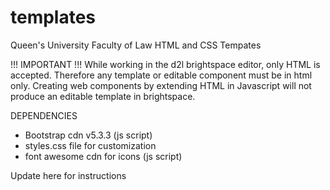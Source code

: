 # templates
Queen's University Faculty of Law HTML and CSS Tempates

!!! IMPORTANT !!!
While working in the d2l brightspace editor, only HTML is accepted. Therefore any template or editable component must be in html only. Creating web components by extending HTML in Javascript will not produce an editable template in brightspace.

DEPENDENCIES 
- Bootstrap cdn v5.3.3 (js script)
- styles.css file for customization
- font awesome cdn for icons (js script)

Update here for instructions
